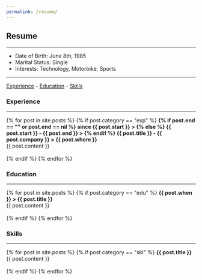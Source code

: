 ```yaml
---
permalink: /resume/
---
```


## Resume

-------------------------------

- Date of Birth: June 8th, 1985
- Marital Status: Single
- Interests: Technology, Motorbike, Sports

-------------------------------

[Experience](#experience) - [Education](#education) - [Skills](#skills)

### Experience

-------------------------------

<div>
  {% for post in site.posts %}
    {% if post.category == "exp" %}
      <span style="font-weight: bold;">
      {% if post.end == "" or post.end == nil %}
        since {{ post.start }} >
      {% else %}
        {{ post.start }} - {{ post.end }} >
      {% endif %}
      {{ post.title }} - {{ post.company }} > {{ post.where }}</span><br/>
      {{ post.content }}<br/><br/>
    {% endif %}
  {% endfor %}
</div>

### Education

-------------------------------

<div>
  {% for post in site.posts %}
    {% if post.category == "edu" %}
      <span style="font-weight: bold;">{{ post.when }} > {{ post.title }}</span><br/>
      {{ post.content }}<br/><br/>
    {% endif %}
  {% endfor %}
</div>

### Skills

-------------------------------

<div>
  {% for post in site.posts %}
    {% if post.category == "skl" %}
      <span style="font-weight: bold;">{{ post.title }}</span><br/>
      {{ post.content }}<br/><br/>
    {% endif %}
  {% endfor %}
</div>
